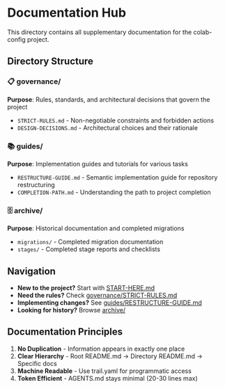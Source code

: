 # Documentation Hub

This directory contains all supplementary documentation for the colab-config project.

## Directory Structure

### 📋 governance/

**Purpose**: Rules, standards, and architectural decisions that govern the project

- `STRICT-RULES.md` - Non-negotiable constraints and forbidden actions
- `DESIGN-DECISIONS.md` - Architectural choices and their rationale

### 📚 guides/

**Purpose**: Implementation guides and tutorials for various tasks

- `RESTRUCTURE-GUIDE.md` - Semantic implementation guide for repository restructuring
- `COMPLETION-PATH.md` - Understanding the path to project completion

### 🗄️ archive/

**Purpose**: Historical documentation and completed migrations

- `migrations/` - Completed migration documentation
- `stages/` - Completed stage reports and checklists

## Navigation

- **New to the project?** Start with [START-HERE.md](../START-HERE.md)
- **Need the rules?** Check [governance/STRICT-RULES.md](governance/STRICT-RULES.md)
- **Implementing changes?** See [guides/RESTRUCTURE-GUIDE.md](guides/RESTRUCTURE-GUIDE.md)
- **Looking for history?** Browse [archive/](archive/)

## Documentation Principles

1. **No Duplication** - Information appears in exactly one place
2. **Clear Hierarchy** - Root README.md → Directory README.md → Specific docs
3. **Machine Readable** - Use trail.yaml for programmatic access
4. **Token Efficient** - AGENTS.md stays minimal (20-30 lines max)
